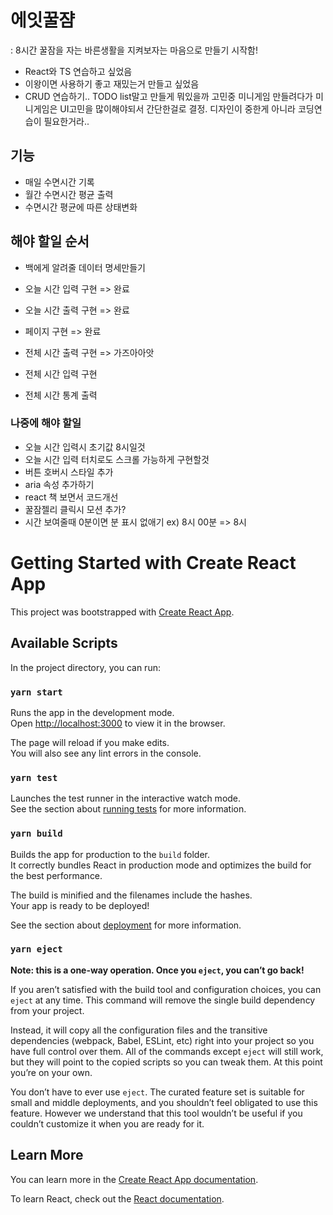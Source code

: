 # 에잇꿀쟘
 : 8시간 꿀잠을 자는 바른생활을 지켜보자는 마음으로 만들기 시작함!
- React와 TS 연습하고 싶었음
- 이왕이면 사용하기 좋고 재밌는거 만들고 싶었음
- CRUD 연습하기.. TODO list말고 만들게 뭐있을까 고민중 미니게임 만들려다가 미니게임은 UI고민을 많이해야되서 간단한걸로 결정. 디자인이 중한게 아니라 코딩연습이 필요한거라..

## 기능
- 매일 수면시간 기록
- 월간 수면시간 평균 출력
- 수면시간 평균에 따른 상태변화

## 해야 할일 순서
- 백에게 알려줄 데이터 명세만들기

- 오늘 시간 입력 구현 => 완료
- 오늘 시간 출력 구현 => 완료

- 페이지 구현 => 완료
- 전체 시간 출력 구현 => 가즈아아앗
- 전체 시간 입력 구현
- 전체 시간 통계 출력

### 나중에 해야 할일
- 오늘 시간 입력시 초기값 8시일것
- 오늘 시간 입력 터치로도 스크롤 가능하게 구현할것
- 버튼 호버시 스타일 추가
- aria 속성 추가하기
- react 책 보면서 코드개선
- 꿀잠젤리 클릭시 모션 추가?
- 시간 보여줄때 0분이면 분 표시 없애기 ex) 8시 00분 => 8시

## 
# Getting Started with Create React App

This project was bootstrapped with [Create React App](https://github.com/facebook/create-react-app).

## Available Scripts

In the project directory, you can run:

### `yarn start`

Runs the app in the development mode.\
Open [http://localhost:3000](http://localhost:3000) to view it in the browser.

The page will reload if you make edits.\
You will also see any lint errors in the console.

### `yarn test`

Launches the test runner in the interactive watch mode.\
See the section about [running tests](https://facebook.github.io/create-react-app/docs/running-tests) for more information.

### `yarn build`

Builds the app for production to the `build` folder.\
It correctly bundles React in production mode and optimizes the build for the best performance.

The build is minified and the filenames include the hashes.\
Your app is ready to be deployed!

See the section about [deployment](https://facebook.github.io/create-react-app/docs/deployment) for more information.

### `yarn eject`

**Note: this is a one-way operation. Once you `eject`, you can’t go back!**

If you aren’t satisfied with the build tool and configuration choices, you can `eject` at any time. This command will remove the single build dependency from your project.

Instead, it will copy all the configuration files and the transitive dependencies (webpack, Babel, ESLint, etc) right into your project so you have full control over them. All of the commands except `eject` will still work, but they will point to the copied scripts so you can tweak them. At this point you’re on your own.

You don’t have to ever use `eject`. The curated feature set is suitable for small and middle deployments, and you shouldn’t feel obligated to use this feature. However we understand that this tool wouldn’t be useful if you couldn’t customize it when you are ready for it.

## Learn More

You can learn more in the [Create React App documentation](https://facebook.github.io/create-react-app/docs/getting-started).

To learn React, check out the [React documentation](https://reactjs.org/).

